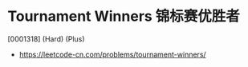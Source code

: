 # Tournament Winners 锦标赛优胜者

[0001318] (Hard) (Plus)

- https://leetcode-cn.com/problems/tournament-winners/
